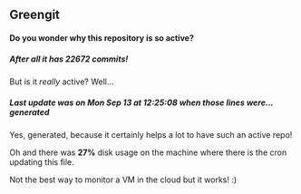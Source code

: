 ## Greengit

#### Do you wonder why this repository is so active?

##### After all it has 22672 commits!

But is it *really* active? Well...

##### Last update was on Mon Sep 13 at 12:25:08 when those lines were... generated

Yes, generated, because it certainly helps a lot to have such an active repo!

Oh and there was **27%** disk usage on the machine
where there is the cron updating this file.

Not the best way to monitor a VM in the cloud but it works! :)
